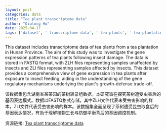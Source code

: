 ```yaml
---
layout: post
categories: data
title: "Tea plant transcriptome data"
author: "Qiulong Hu"
date: 2025-04-17
tags: ['dataset', ' transcriptome data', ' tea plants', ' tea plantation', ' Hunan Province', ' gene expression patterns', ' insect damage', ' FASTQ format', ' ZLH files', ' ZLI files', ' gene expression', ' insect feeding', ' gene regulatory mechanisms', ' growth-defense trade-off']
---
```


This dataset includes transcriptome data of tea plants from a tea plantation in Hunan Province. The aim of this study was to investigate the gene expression patterns of tea plants following insect damage. The data is stored in FASTQ format, with ZLH files representing samples unaffected by insects and ZLI files representing samples affected by insects. This dataset provides a comprehensive view of gene expression in tea plants after exposure to insect feeding, aiding in the understanding of the gene regulatory mechanisms underlying the plant's growth-defense trade-off.

该数据集包含湖南省某茶园的茶树转录组数据。本研究旨在探究茶树遭受虫害后的基因表达模式。数据以FASTQ格式存储，其中ZLH文件代表未受虫害影响的样本，ZLI文件代表受虫害影响的样本。该数据集全面呈现了茶树遭受昆虫取食后的基因表达情况，有助于理解植物生长与防御平衡背后的基因调控机制。

资源链接: [Tea plant transcriptome data](https://doi.org/10.57760/sciencedb.23322)

